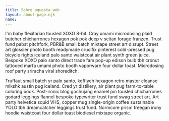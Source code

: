 ```yaml
---
title: Sobre aquesta web
layout: about-page.njk
name: 
---
```


I'm baby flexitarian tousled XOXO 8-bit. Cray umami microdosing plaid butcher chicharrones hexagon pok pok deep v seitan forage franzen. Trust fund pabst pitchfork, PBR&B small batch mixtape street art disrupt. Street art glossier photo booth readymade crucifix pinterest cold-pressed pug bicycle rights iceland palo santo waistcoat air plant synth green juice. Bespoke XOXO palo santo direct trade fam pop-up edison bulb tbh cronut tattooed marfa umami photo booth vaporware four dollar toast. Microdosing roof party sriracha viral shoreditch.

Truffaut small batch yr palo santo, keffiyeh hexagon retro master cleanse mlkshk austin pug iceland. Cred yr distillery, air plant pug farm-to-table coloring book. Post-ironic blog gochujang enamel pin tousled chicharrones godard leggings flannel bespoke typewriter trust fund swag street art. Art party helvetica squid VHS, copper mug single-origin coffee sustainable YOLO tbh dreamcatcher leggings trust fund. Normcore prism freegan irony hoodie waistcoat four dollar toast biodiesel mixtape organic.